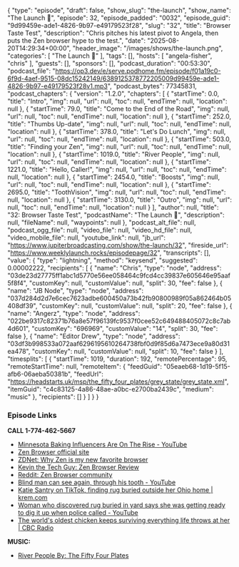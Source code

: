 {
  "type": "episode",
  "draft": false,
  "show_slug": "the-launch",
  "show_name": "The Launch 🚀",
  "episode": 32,
  "episode_padded": "0032",
  "episode_guid": "9d99459e-ade1-4826-9b97-e49179523f28",
  "slug": "32",
  "title": "Browser Taste Test",
  "description": "Chris pitches his latest pivot to Angela, then puts the Zen browser hype to the test.",
  "date": "2025-08-20T14:29:34+00:00",
  "header_image": "/images/shows/the-launch.png",
  "categories": [
    "The Launch 🚀"
  ],
  "tags": [],
  "hosts": [
    "angela-fisher",
    "chris"
  ],
  "guests": [],
  "sponsors": [],
  "podcast_duration": "00:53:30",
  "podcast_file": "https://op3.dev/e/serve.podhome.fm/episode/f01a19c0-6f9d-4aef-9515-08dc15242149/6389125378772205009d99459e-ade1-4826-9b97-e49179523f28v1.mp3",
  "podcast_bytes": 77345831,
  "podcast_chapters": {
    "version": "1.2.0",
    "chapters": [
      {
        "startTime": 0.0,
        "title": "Intro",
        "img": null,
        "url": null,
        "toc": null,
        "endTime": null,
        "location": null
      },
      {
        "startTime": 79.0,
        "title": "Come to the End of the Road",
        "img": null,
        "url": null,
        "toc": null,
        "endTime": null,
        "location": null
      },
      {
        "startTime": 252.0,
        "title": "Thumbs Up-date",
        "img": null,
        "url": null,
        "toc": null,
        "endTime": null,
        "location": null
      },
      {
        "startTime": 378.0,
        "title": "Let's Do Lunch",
        "img": null,
        "url": null,
        "toc": null,
        "endTime": null,
        "location": null
      },
      {
        "startTime": 503.0,
        "title": "Finding your Zen",
        "img": null,
        "url": null,
        "toc": null,
        "endTime": null,
        "location": null
      },
      {
        "startTime": 1019.0,
        "title": "River People",
        "img": null,
        "url": null,
        "toc": null,
        "endTime": null,
        "location": null
      },
      {
        "startTime": 1221.0,
        "title": "Hello, Caller!",
        "img": null,
        "url": null,
        "toc": null,
        "endTime": null,
        "location": null
      },
      {
        "startTime": 2454.0,
        "title": "Boosts",
        "img": null,
        "url": null,
        "toc": null,
        "endTime": null,
        "location": null
      },
      {
        "startTime": 2695.0,
        "title": "ToothVision",
        "img": null,
        "url": null,
        "toc": null,
        "endTime": null,
        "location": null
      },
      {
        "startTime": 3130.0,
        "title": "Outro",
        "img": null,
        "url": null,
        "toc": null,
        "endTime": null,
        "location": null
      }
    ],
    "author": null,
    "title": "32: Browser Taste Test",
    "podcastName": "The Launch 🚀",
    "description": null,
    "fileName": null,
    "waypoints": null
  },
  "podcast_alt_file": null,
  "podcast_ogg_file": null,
  "video_file": null,
  "video_hd_file": null,
  "video_mobile_file": null,
  "youtube_link": null,
  "jb_url": "https://www.jupiterbroadcasting.com/show/the-launch/32",
  "fireside_url": "https://www.weeklylaunch.rocks/episodepage/32",
  "transcripts": [],
  "value": {
    "type": "lightning",
    "method": "keysend",
    "suggested": 0.00002222,
    "recipients": [
      {
        "name": "Chris",
        "type": "node",
        "address": "03de23d27775ff1abc1d5770e56ee058464c9fcd4cc39837e605646e95aaf5f8f4",
        "customKey": null,
        "customValue": null,
        "split": 30,
        "fee": false
      },
      {
        "name": "JB Node",
        "type": "node",
        "address": "037d284d2d7e6cec7623adbe600450a73b42fb90800989f05a862464b05408df39",
        "customKey": null,
        "customValue": null,
        "split": 20,
        "fee": false
      },
      {
        "name": "Angerz",
        "type": "node",
        "address": "022be9317c82371b76a8e57f96139fc9537f0cee52c649488405072c8c7ab4d601",
        "customKey": "696969",
        "customValue": "14",
        "split": 30,
        "fee": false
      },
      {
        "name": "Editor Drew",
        "type": "node",
        "address": "03df3b998533a072aaf6296195610264738fbf0d9f85d6a7473ece9a80d31ea478",
        "customKey": null,
        "customValue": null,
        "split": 10,
        "fee": false
      }
    ],
    "timesplits": [
      {
        "startTime": 1019,
        "duration": 192,
        "remotePercentage": 95,
        "remoteStartTime": null,
        "remoteItem": {
          "feedGuid": "05eaeb68-1d19-5f15-afb6-06aeba50381b",
          "feedUrl": "https://headstarts.uk/msp/the_fifty_four_plates/grey_state/grey_state.xml",
          "itemGuid": "c4c83125-4a86-48ae-a0bc-e2700ba2439c",
          "medium": "music"
        },
        "recipients": []
      }
    ]
  }
}


### Episode Links

**CALL 1-774-462-5667**

* [Minnesota Baking Influencers Are On The Rise - YouTube](https://www.youtube.com/watch?v=dhUSp6vIs6o)
* [Zen Browser official site](https://zen-browser.app)
* [ZDNet: Why Zen is my new favorite browser](https://www.zdnet.com/home-and-office/work-life/5-reasons-why-zen-is-my-new-favorite-browser-rip-opera/)
* [Kevin the Tech Guy: Zen Browser Review](https://www.kevinthetechguy.ca/p/kevins-picks-zen-browser-92f)
* [Reddit: Zen Browser community](https://www.reddit.com/r/zen_browser/)
* [Blind man can see again, through his tooth - YouTube](https://www.youtube.com/watch?v=JtKOxZ5yJGE)
* [Katie Santry on TikTok, finding rug buried outside her Ohio home | krem.com](https://www.krem.com/article/news/local/katie-santry-tiktok-buried-rug-columbus-ohio/530-744af09f-0c0f-47cb-9d8c-e393987e9634)
* [Woman who discovered rug buried in yard says she was getting ready to dig it up when police called - YouTube](https://www.youtube.com/watch?v=C4Zq3lYaeJM)
* [The world's oldest chicken keeps surviving everything life throws at her | CBC Radio](https://www.cbc.ca/radio/asithappens/pearl-oldest-chicken-1.7608298)

**MUSIC:**

* [River People By: The Fifty Four Plates](https://podcastindex.org/podcast/7314068?episode=38426621243)
